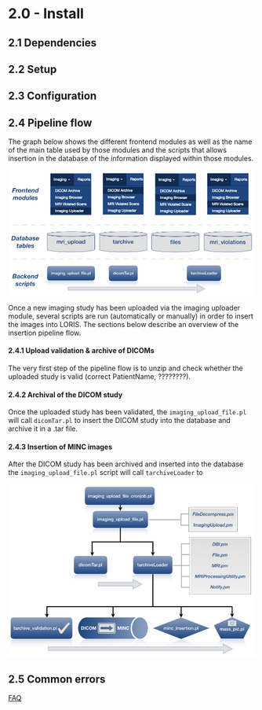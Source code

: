 # 2.0 - Install

## 2.1 Dependencies

## 2.2 Setup

## 2.3 Configuration

## 2.4 Pipeline flow

The graph below shows the different frontend modules as well as the name
  of the main table used by those modules and the scripts that allows
  insertion in the database of the information displayed within those
  modules.

![pipeline_flow](images/overall_flow.png)

Once a new imaging study has been uploaded via the imaging uploader
  module, several scripts are run (automatically or manually) in order
  to insert the images into LORIS. The sections below describe an
  overview of the insertion pipeline flow.

#### 2.4.1 Upload validation & archive of DICOMs

The very first step of the pipeline flow is to unzip and check whether
  the uploaded study is valid (correct PatientName, ????????).

#### 2.4.2 Archival of the DICOM study

Once the uploaded study has been validated, the
  `imaging_upload_file.pl` will call `dicomTar.pl` to insert the DICOM
  study into the database and archive it in a .tar file.

#### 2.4.3 Insertion of MINC images

After the DICOM study has been archived and inserted into the database
  the `imaging_upload_file.pl` script will call `tarchiveLoader` to


![pipeline_flow](images/pipeline_flow.png)


## 2.5 Common errors

[FAQ](AppendixA-FAQ.md)
